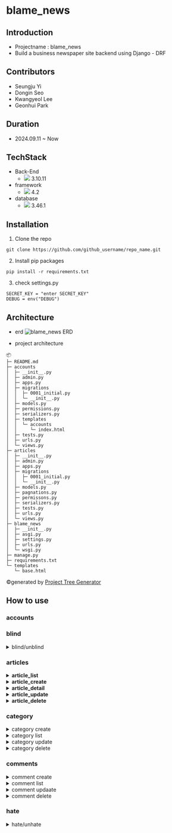 
# blame_news

## Introduction
- Projectname : blame_news
- Build a business newspaper site backend using Django - DRF
 
## Contributors
- Seungju Yi
- Dongin Seo
- Kwangyeol Lee
- Geonhui Park

## Duration
- 2024.09.11 ~ Now

## TechStack
- Back-End
  - <img src="https://img.shields.io/badge/python-3776AB?style=for-the-badge&logo=python&logoColor=white"> 3.10.11
- framework
  - <img src="https://img.shields.io/badge/django-092E20?style=for-the-badge&logo=django&logoColor=white"> 4.2
- database
  - <img src="https://img.shields.io/badge/sqlite-003B57?style=for-the-badge&logo=sqlite&logoColor=white"> 3.46.1


## Installation
1. Clone the repo
```
git clone https://github.com/github_username/repo_name.git
```
2. Install pip packages
```
pip install -r requirements.txt
```
3. check settings.py
```
SECRET_KEY = "enter SECRET_KEY"
DEBUG = env("DEBUG")
```

## Architecture
- erd
![blame_news ERD](https://github.com/user-attachments/assets/d76c971f-bd32-46d4-a193-141a8009e8ca)

- project architecture
```
📦 
├─ README.md
├─ accounts
│  ├─ __init__.py
│  ├─ admin.py
│  ├─ apps.py
│  ├─ migrations
│  │  ├─ 0001_initial.py
│  │  └─ __init__.py
│  ├─ models.py
│  ├─ permissions.py
│  ├─ serializers.py
│  ├─ templates
│  │  └─ accounts
│  │     └─ index.html
│  ├─ tests.py
│  ├─ urls.py
│  └─ views.py
├─ articles
│  ├─ __init__.py
│  ├─ admin.py
│  ├─ apps.py
│  ├─ migrations
│  │  ├─ 0001_initial.py
│  │  └─ __init__.py
│  ├─ models.py
│  ├─ pagnations.py
│  ├─ permissons.py
│  ├─ serializers.py
│  ├─ tests.py
│  ├─ urls.py
│  └─ views.py
├─ blame_news
│  ├─ __init__.py
│  ├─ asgi.py
│  ├─ settings.py
│  ├─ urls.py
│  └─ wsgi.py
├─ manage.py
├─ requirements.txt
└─ templates
   └─ base.html
```
©generated by [Project Tree Generator](https://woochanleee.github.io/project-tree-generator)


## How to use

### accounts

### blind

<details>
    <summary>blind/unblind</summary>
    <div markdown="1">

   - endpoint : api/v1/accounts/<username>/blind/
   - method : POST
   - input in header
     - Required: access_token
   - input in body
     - Required: content

   </div>
  </details>
  
### articles

<details>
    <summary><b>article_list</b></summary>
    <div markdown="1">

   - endpoint : api/v1/articles/
   - method : GET
   - response
     - title,content(max length=50),
       reporter,created_at,updated_at,image,
       hits,hate(count),comment(count)

   </div>
  </details>

  <details>
    <summary><b>article_create</b></summary>
    <div markdown="1">

   - endpoint : api/v1/articles/
   - method : POST
   - request header
     - Authorization,Content-type
   - request
     - title,content,created_at,
        updated_at,image
       
   </div>
  </details>

<details>
    <summary><b>article_detail</b></summary>
    <div markdown="1">

   - endpoint : api/v1/articles/&#60;int:pk>/
   - method : GET
   - response
     - title,content,reporter,created_at,
       updated_at,image,hits,hate(count),
       comment(count)
       
   </div>
  </details>

<details>
    <summary><b>article_update</b></summary>
    <div markdown="1">

   - endpoint : api/v1/articles/&#60;int:pk>/
   - method : PUT
   - request header
     - Authorization,Content-type
   - request
     - title,content,updated_at,image
       
   </div>
  </details>

<details>
    <summary><b>article_delete</b></summary>
    <div markdown="1">

   - endpoint : api/v1/articles/&#60;int:pk>/
   - method : DELETE
   - request header
     - Authorization
   
       
   </div>
  </details>
  
### category

<details>
    <summary>category create</summary>
    <div markdown="1">

   - endpoint : api/v1/articles/category/
   - method : POST
   - input in header
     - Required: access_token
   - input in body
     - Required: category_name

   </div>
  </details>
<details>
    <summary>category list</summary>
    <div markdown="1">

   - endpoint :  api/v1/articles/category/
   - method : GET
   - input in header
     - Required: access_token
   - input in body
     - Required: No need

   </div>
  </details>

  <details>
    <summary>category update</summary>
    <div markdown="1">

   - endpoint : api/v1/articles/category/&#60;int:category_pk/
   - method : PUT
   - input in header
     - Required: access_token
   - input in body
     - Required: changed category_name

   </div>
  </details>
    <details>
    <summary>category delete</summary>
    <div markdown="1">

   - endpoint : api/v1/articles/category/&#60;int:category_pk/
   - method : DELETE
   - input in header
     - Required: access_token
   - input in body
     - Required: No need

   </div>
  </details>

### comments

<details>
    <summary>comment create</summary>
    <div markdown="1">

   - endpoint : api/v1/articles/&#60;int:pk>/comment/
   - method : POST
   - input in header
     - Required: No need
   - input in body
     - Required: content

   </div>
  </details>
<details>
    <summary>comment list</summary>
    <div markdown="1">

   - endpoint : api/v1/articles/&#60;int:pk>/comment/
   - method : GET
   - input in header
     - Required: access_token
   - input in body
     - Required: No need

   </div>
  </details>

  <details>
    <summary>comment updaate</summary>
    <div markdown="1">

   - endpoint : api/v1/articles/comment/&#60;int:comment_pk>/
   - method : PUT
   - input in header
     - Required: access_token
   - input in body
     - Required: changed content

   </div>
  </details>
    <details>
    <summary>comment delete</summary>
    <div markdown="1">

   - endpoint : api/v1/articles/comment/&#60;int:comment_pk>/
   - method : DELETE
   - input in header
     - Required: access_token
   - input in body
     - Required: No need

   </div>
  </details>
  
  ### hate
<details>
    <summary>hate/unhate</summary>
    <div markdown="1">

   - endpoint :api/v1/articles/<int:pk>/hate/
   - method : POST
   - input in header
     - Required: access_token
   - input in body
     - Required: content

   </div>
  </details>
 
